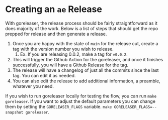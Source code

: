 # Creating an `ae` Release

With goreleaser, the release process should be fairly straightforward as it does majority of the work. Below is a list of steps that should get the repo prepped for release and then generate a release.

1. Once you are happy with the state of `main` for the release cut, create a tag with the version number you wish to release.
   1. Ex. If you are releasing 0.0.2, make a tag for `v0.0.2`.
2. This will trigger the Github Action for the goreleaser, and once it finishes successfully, you will have a Github Release for the tag.
3. The release will have a changelog of just all the commits since the last tag. You can edit it as needed.
4. You can also edit the release to add additional information, a preamble, whatever you need.

If you wish to run goreleaser locally for testing the flow, you can run `make goreleaser`. If you want to adjust the default parameters you can change them by setting the `GORELEASER_FLAGS` variable. `make GORELEASER_FLAGS=--snapshot goreleaser`.
